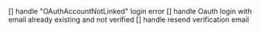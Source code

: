 [] handle "OAuthAccountNotLinked" login error
[] handle Oauth login with email already existing and not verified
[] handle resend verification email
